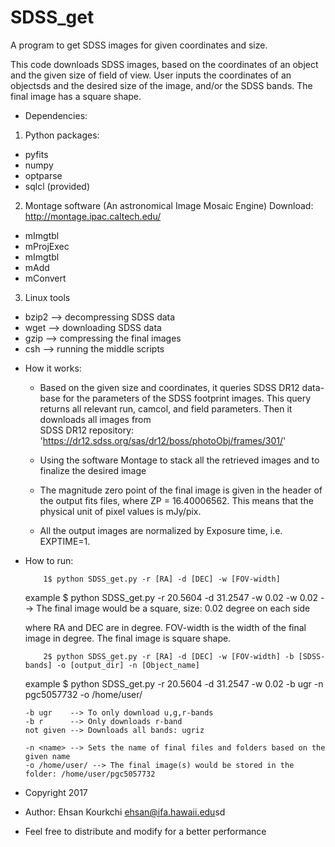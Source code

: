 # SDSS_get
A program to get SDSS images for given coordinates and size.

This code downloads SDSS images, based on the coordinates of an object
 and the given size of field of view. User inputs the coordinates of an objectsds
 and the desired size of the image, and/or the SDSS bands. The final image has a
 square shape.
 
 * Dependencies:
 
 1) Python packages:
   - pyfits
   - numpy
   - optparse
   - sqlcl  (provided)
 
 2) Montage software (An astronomical Image Mosaic Engine)
   Download: http://montage.ipac.caltech.edu/
   - mImgtbl
   - mProjExec
   - mImgtbl
   - mAdd
   - mConvert
 
 3) Linux tools
   - bzip2   --> decompressing SDSS data
   - wget    --> downloading SDSS data
   - gzip    --> compressing the final images
   - csh     --> running the middle scripts
  
 * How it works:
   - Based on the given size and coordinates, it queries SDSS DR12 data-base for the
   parameters of the SDSS footprint images. This query returns all relevant run, camcol, and field parameters. Then it downloads all images from  
   SDSS DR12 repository: 'https://dr12.sdss.org/sas/dr12/boss/photoObj/frames/301/'
  
   - Using the software Montage to stack all the retrieved images and to finalize the desired image
 
   - The magnitude zero point of the final image is given in the header of the output fits files, where ZP = 16.40006562. This means that the physical unit of pixel values is mJy/pix.
  
   - All the output images are normalized by Exposure time, i.e. EXPTIME=1.
 
 * How to run:
 
           1$ python SDSS_get.py -r [RA] -d [DEC] -w [FOV-width]
   example  $ python SDSS_get.py -r 20.5604 -d 31.2547 -w 0.02
       -w 0.02   --> The final image would be a square, size: 0.02 degree on each side
     
      where RA and DEC are in degree. FOV-width is the
      width of the final image in degree. The final image is square shape.
    
           2$ python SDSS_get.py -r [RA] -d [DEC] -w [FOV-width] -b [SDSS-bands] -o [output_dir] -n [Object_name]
   example  $ python SDSS_get.py -r 20.5604 -d 31.2547 -w 0.02 -b ugr -n pgc5057732 -o /home/user/

       -b ugr    --> To only download u,g,r-bands
       -b r      --> Only downloads r-band
       not given --> Downloads all bands: ugriz

       -n <name> --> Sets the name of final files and folders based on the given name
       -o /home/user/ --> The final image(s) would be stored in the folder: /home/user/pgc5057732

  
 * Copyright 2017
 * Author: Ehsan Kourkchi <ehsan@ifa.hawaii.edu>sd
 * Feel free to distribute and modify for a better performance
